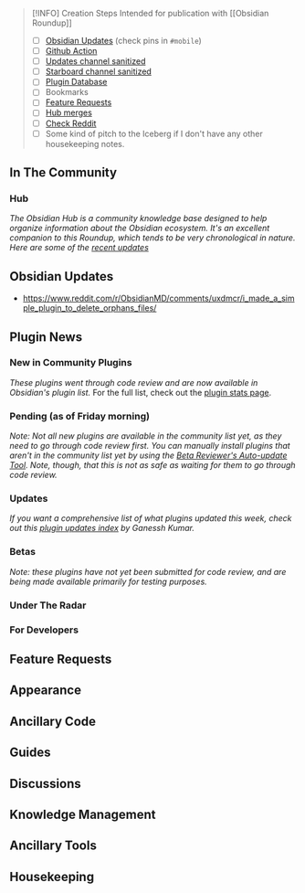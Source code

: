 > [!INFO] Creation Steps
> Intended for publication with [[Obsidian Roundup]]
> - [ ] [Obsidian Updates](https://forum.obsidian.md/c/announcements/13) (check pins in `#mobile`)
> - [ ] [Github Action](https://github.com/argenos/obsidian_roundup/actions)
> - [ ]  [Updates channel sanitized](https://zhout-public-downloadable.s3.amazonaws.com/obsidian/updates.md) 
> - [ ] [Starboard channel sanitized](https://zhout-public-downloadable.s3.amazonaws.com/obsidian/starboard.md)
> - [ ] [Plugin Database](https://obsidian-plugin-stats.vercel.app/updates)
> - [ ] Bookmarks
> - [ ] [Feature Requests](https://forum.obsidian.md/c/feature-requests/8)
> - [ ]  [Hub merges](https://github.com/obsidian-community/obsidian-hub/pulls?q=is%3Apr+is%3Amerged+sort%3Aupdated-desc+-label%3A%22scripted+update%22+-label%3A%22hub+tools+%26+scripts%22+%3E+)
> - [ ] [Check Reddit](https://www.reddit.com/r/ObsidianMD/)
> - [ ] Some kind of pitch to the Iceberg if I don't have any other housekeeping notes. 

## In The Community

### Hub

_The Obsidian Hub is a community knowledge base designed to help organize information about the Obsidian ecosystem. It's an excellent companion to this Roundup, which tends to be very chronological in nature. Here are some of the [recent updates](https://github.com/obsidian-community/obsidian-hub/pulls?q=is%3Apr+is%3Amerged+sort%3Aupdated-desc+-label%3A%22scripted+update%22+-label%3A%22hub+tools+%26+scripts%22+%3E+)_

## Obsidian Updates

* https://www.reddit.com/r/ObsidianMD/comments/uxdmcr/i_made_a_simple_plugin_to_delete_orphans_files/

## Plugin News

### New in Community Plugins

*These plugins went through code review and are now available in Obsidian's plugin list.* For the full list, check out the [plugin stats page](https://obsidian-plugin-stats.vercel.app/new). 

### Pending (as of Friday morning)

_Note: Not all new plugins are available in the community list yet, as they need to go through code review first. You can manually install plugins that aren't in the community list yet by using the [Beta Reviewer's Auto-update Tool](https://github.com/TfTHacker/obsidian42-brat). Note, though, that this is not as safe as waiting for them to go through code review._

### Updates

 _If you want a comprehensive list of what plugins updated this week, check out this [plugin updates index](https://obsidian-plugin-stats.vercel.app/updates) by Ganessh Kumar._

### Betas

_Note: these plugins have not yet been submitted for code review, and are being made available primarily for testing purposes._

### Under The Radar

### For Developers

## Feature Requests

## Appearance

## Ancillary Code

## Guides

## Discussions

## Knowledge Management

## Ancillary Tools

## Housekeeping
